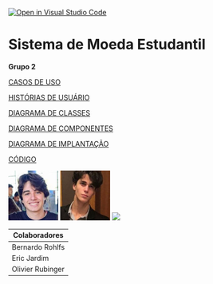 [![Open in Visual Studio Code](https://classroom.github.com/assets/open-in-vscode-c66648af7eb3fe8bc4f294546bfd86ef473780cde1dea487d3c4ff354943c9ae.svg)](https://classroom.github.com/online_ide?assignment_repo_id=10112154&assignment_repo_type=AssignmentRepo)

# Sistema de Moeda Estudantil

**Grupo 2**

[CASOS DE USO](./projeto/diagrama-de-classes.md)

[HISTÓRIAS DE USUÁRIO](./projeto/diagrama-de-caso-de-uso.md)

[DIAGRAMA DE CLASSES](./projeto/descricao-das-historias-de-usuario.md)

[DIAGRAMA DE COMPONENTES](./projeto/descricao-das-historias-de-usuario.md)

[DIAGRAMA DE IMPLANTAÇÃO](./projeto/descricao-das-historias-de-usuario.md)

[CÓDIGO](./implementacao/)

 ![](./projeto/imagens/colaborador1.jpg)
 ![](./projeto/imagens/colaborador2.jpeg)
 ![](./projeto/imagens/colaborador3.png)

 | Colaboradores |
 | --- |
 | Bernardo Rohlfs |
 | Eric Jardim |
 | Olivier Rubinger |
